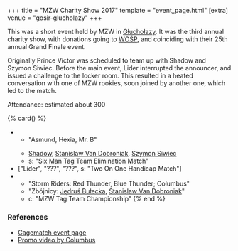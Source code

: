 +++
title = "MZW Charity Show 2017"
template = "event_page.html"
[extra]
venue = "gosir-glucholazy"
+++

This was a short event held by MZW in [Głuchołazy](@/v/gosir-glucholazy.md). It was the third annual charity show, with donations going to [WOŚP][wosp], and coinciding with their 25th annual Grand Finale event.

Originally Prince Victor was scheduled to team up with Shadow and Szymon Siwiec. Before the main event, Lider interrupted the announcer, and issued a challenge to the locker room. This resulted in a heated conversation with one of MZW rookies, soon joined by another one, which led to the match.

Attendance: estimated about 300

{% card() %}
- - "Asmund, Hexia, Mr. B"
  - >
    [Shadow](@/w/shadow.md),
    [Stanislaw Van Dobroniak](@/w/stanislaw-van-dobroniak.md),
    [Szymon Siwiec](@/w/szymon-siwiec.md)
  - s: "Six Man Tag Team Elimination Match"
- ["Lider", "???", "???", s: "Two On One Handicap Match"]
- - "Storm Riders: Red Thunder, Blue Thunder; Columbus"
  - "Zbójnicy: [Jędruś Bułecka](@/w/jedrus-bulecka.md), [Stanislaw Van Dobroniak](@/w/stanislaw-van-dobroniak.md)"
  - c: "MZW Tag Team Championship"
{% end %}

### References

* [Cagematch event page](https://www.cagematch.net/?id=1&nr=168203)
* [Promo video by Columbus](https://youtu.be/appRB3SR-f0)

[wosp]: https://en.wikipedia.org/wiki/Great_Orchestra_of_Christmas_Charity
